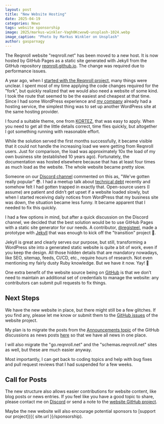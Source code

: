 ```yaml
---
layout: post
title: "New Website Hosting"
date: 2025-04-19
categories: News
tags: website sponsorship
image: 2025/markus-winkler-Vagh0KcwvwQ-unsplash-1024.webp
image_caption: "Photo by Markus Winkler on Unsplash"
author: gasparnagy
---
```


The Reqnroll website "reqnroll.net" has been moved to a new host. It is now hosted by GitHub Pages as a static site generated with Jekyll from the GitHub repository [reqnroll.github.io](https://github.com/reqnroll/reqnroll.github.io). The change was required due to performance issues.

<!-- more -->

A year ago, when I [started with the Reqnroll project](2024-02-08-from-specflow-to-reqnroll-why-and-how.md), many things were unclear. I spent most of my time applying the code changes required for the "fork", but quickly realized that we would also need a website of some kind. I took the route that seemed to be the easiest and cheapest at that time. Since I had some WordPress experience and [my company](https://specsolutions.eu) already had a hosting service, the simplest thing was to set up another WordPress site at the same hosting provider. 

I found a suitable theme, one from [KORTEZ](https://kortezthemes.com/kortez-fse/), that was easy to apply. When you need to get all the little details correct, time flies quickly, but altogether I got something running with reasonable effort.

While the solution served the first months successfully, it became visible that it could not handle the increasing load we were getting from Reqnroll users. Just for comparison, the load was approximately 10x the load of my own business site (established 10 years ago). Fortunately, the documentation was hosted elsewhere because that has at least four times as much load as the website. The whole website became pretty slow.

Someone on our [Discord channel](https://go.reqnroll.net/discord-invite) commented on this as, "We've gotten really popular" 😎. I had a meetup talk about [technical debt](https://en.wikipedia.org/wiki/Technical_debt) recently and somehow felt I had gotten trapped in exactly that. Open-source users (I assume) are patient and didn’t get upset if a website loaded slowly, but when I started receiving daily notices from WordPress that my business site was down, the situation became less funny. It became apparent that I needed to fix this quickly.

I had a few options in mind, but after a quick discussion on the Discord channel, we decided that the best solution would be to use GitHub Pages with a static site generator for our needs. A contributor, [@registeel](https://github.com/registeel), made a prototype with [Jekyll](https://jekyllrb.com/) that was enough to kick off the "transition" project 🙏.

Jekyll is great and clearly serves our purpose, but still, transforming a WordPress site into a generated static website is quite a bit of work, even if you keep the design. All those hidden details that are mandatory nowadays, like SEO, sitemap, feeds, CI/CD, etc., require hours of research. Not even mentioning my fairly dusty Ruby knowledge. But we have it now. Yay! 🎉

One extra benefit of the website source being on [GitHub](https://github.com/reqnroll/reqnroll.github.io) is that we don’t need to maintain an additional set of credentials to manage the website: any contributors can submit pull requests to fix things.

## Next Steps

We have the new website in place, but there might still be a few glitches. If you find any, please let me know or submit them to the [GitHub issues](https://github.com/reqnroll/reqnroll.github.io/issues) of the website project.

My plan is to migrate the posts from the [Announcements topic](https://github.com/orgs/reqnroll/discussions/categories/announcements) of the GitHub discussions as news posts [here](https://reqnroll.net/tag/statistics/) so that we have all news in one place. 

I will also migrate the "go.reqnroll.net" and the "schemas.reqnroll.net" sites as well, but these are much easier anyway.

Most importantly, I can get back to coding topics and help with bug fixes and pull request reviews that I had suspended for a few weeks.

## Call for Posts

The new structure also allows easier contributions for website content, like blog posts or news entries. If you feel like you have a good topic to share, please contact me on [Discord](https://go.reqnroll.net/discord-invite) or send a note to the [website GitHub project](https://github.com/reqnroll/reqnroll.github.io/issues).

Maybe the new website will also encourage potential sponsors to [support our project]({{ site.url }}/sponsorship).
